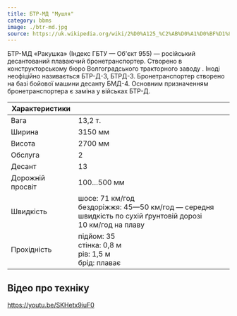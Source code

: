 ```yaml
---
title: БТР-МД "Мушля"
category: bbms
image: ./btr-md.jpg
source: https://uk.wikipedia.org/wiki/2%D0%A125_%C2%AB%D0%A1%D0%BF%D1%80%D1%83%D1%82-%D0%A1%D0%94%C2%BB
---
```


БТР-МД «Ракушка» (Індекс ГБТУ — Об'єкт 955) — російський десантований плаваючий бронетранспортер. Створено в конструкторському бюро Волгоградського тракторного заводу . Іноді неофіційно називається БТР-Д-3, БТРД-3.
Бронетранспортер створено на базі бойової машини десанту БМД-4. Основним призначенням бронетранспортера є заміна у військах БТР-Д.

| Характеристики   |                                                                                                                     |
| ---------------- | ------------------------------------------------------------------------------------------------------------------- |
| Вага             | 13,2 т.                                                                                                             |
| Ширина           | 3150 мм                                                                                                             |
| Висота           | 2700 мм                                                                                                             |
| Обслуга          | 2                                                                                                                   |
| Десант           | 13                                                                                                                  |
| Дорожній просвіт | 100…500 мм                                                                                                          |
| Швидкість        | шосе: 71 км/год <br/>бездоріжжя: 45—50 км/год — середня швидкість по сухій ґрунтовій дорозі <br/>10 км/год на плаву |
| Прохідність      | підйом: 35 <br/>стінка: 0,8 м <br/>рів: 1,5 м <br/>брід: плаває                                                     |

## Відео про техніку

https://youtu.be/SKHetx9iuF0
